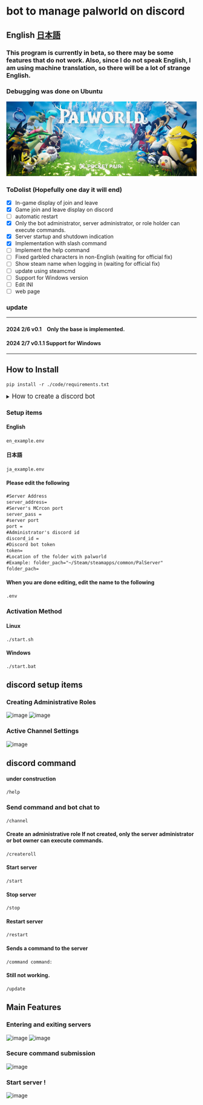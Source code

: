 # bot to manage palworld on discord
 ## English [日本語](./ja-README.md) ##


 ### This program is currently in beta, so there may be some features that do not work. Also, since I do not speak English, I am using machine translation, so there will be a lot of strange English.
 ### Debugging was done on Ubuntu

![banner](./image/banner.png)
 ### ToDolist (Hopefully one day it will end)

- [x] In-game display of join and leave
- [x] Game join and leave display on discord
- [ ] automatic restart
- [x] Only the bot administrator, server administrator, or role holder can execute commands.
- [x] Server startup and shutdown indication
- [x] Implementation with slash command
- [ ] Implement the help command
- [ ] Fixed garbled characters in non-English (waiting for official fix)
- [ ] Show steam name when logging in (waiting for official fix)
- [ ] update using steamcmd
- [ ] Support for Windows version  
- [ ] Edit INI
- [ ] web page   
### update
------------------------
#### 2024 2/6 v0.1　Only the base is implemented.
#### 2024 2/7 v0.1.1 Support for Windows
------------------------
## How to Install
```
pip install -r ./code/requirements.txt
```
<details>
<summary> <big> How to create a discord bot </big></summary>

### 1. First, please open [discord developer portal](https://discord.com/developers/applications)
### 2. Click "New Application" in the yellow line.
![banner](./image/discord_make01.png)
### 3. Click "Bot" in the yellow line.
### Click Reset Token on the red line.
![banner](./image/discord_make02.png)
### 5. Click "copy" on the yellow line to copy the discord Token.
### Stick it to the "token=" field in the settings section below.
![banner](./image/discord_make03.png)
### Scroll down to the bottom and click on the three yellow lines to turn it on, then press "save".
![banner](./image/discord_make04.png)
### 7. Click the following checkboxes and press "copy" below to create the invitation URL.
![banner](./image/discord_make05.png)
</details>

### Setup items
#### English
```en_example.env```
#### 日本語
```ja_example.env```
#### Please edit the following
```
#Server Address
server_address=
#Server's MCrcon port
server_pass = 
#server port
port =
#Administrator's discord id
discord_id =
#Discord bot token
token=
#Location of the folder with palworld
#Example: folder_pach="~/Steam/steamapps/common/PalServer"
folder_pach=
```
#### When you are done editing, edit the name to the following
```.env```
### Activation Method
#### Linux
```
./start.sh
```
#### Windows
```
./start.bat
```
## discord setup items
### Creating Administrative Roles
![image](./image/role_command.png)
![image](./image/role.png)
### Active Channel Settings
![image](./image/channel_command.png)



## discord command
#### under construction
```
/help
```
### Send command and bot chat to
```
/channel
```
#### Create an administrative role If not created, only the server administrator or bot owner can execute commands.
```
/createroll
```
#### Start server
```
/start
```
#### Stop server
```
/stop
```
#### Restart server
```
/restart
```
#### Sends a command to the server
```
/command command:
```
#### Still not working.
```
/update
```
## Main Features
### Entering and exiting servers
![image](./image/login.png)
![image](./image/server_login.png)
### Secure command submission
![image](./image/command.png)
### Start server !
![image](./image/start_command%20%20.png)
